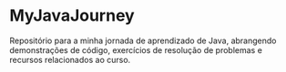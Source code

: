 # MyJavaJourney
Repositório para a minha jornada de aprendizado de Java, abrangendo demonstrações de código, exercícios de resolução de problemas e recursos relacionados ao curso.
